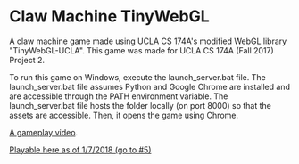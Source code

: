 # Claw Machine TinyWebGL
A claw machine game made using UCLA CS 174A's modified WebGL library "TinyWebGL-UCLA". This game was made for UCLA CS 174A (Fall 2017) Project 2.

To run this game on Windows, execute the launch_server.bat file.
The launch_server.bat file assumes Python and Google Chrome are installed and are accessible through the PATH environment variable.
The launch_server.bat file hosts the folder locally (on port 8000) so that the assets are accessible.
Then, it opens the game using Chrome.

[A gameplay video](https://www.youtube.com/watch?v=JT3nubNnHVs&feature=youtu.be).

[Playable here as of 1/7/2018 (go to #5)](http://web.cs.ucla.edu/~dt/courses/CS174A/animations/assignment2-best-17f/)
